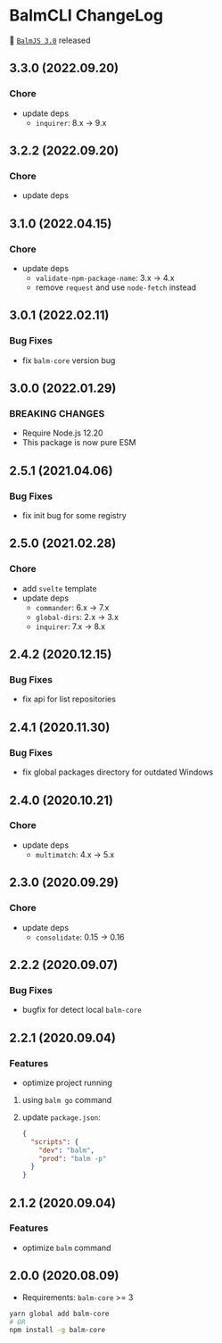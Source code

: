 # BalmCLI ChangeLog

:tada: [`BalmJS 3.0`](https://balm.js.org/) released

## 3.3.0 (2022.09.20)

### Chore

- update deps
  - `inquirer`: 8.x -> 9.x

## 3.2.2 (2022.09.20)

### Chore

- update deps

## 3.1.0 (2022.04.15)

### Chore

- update deps
  - `validate-npm-package-name`: 3.x -> 4.x
  - remove `request` and use `node-fetch` instead

## 3.0.1 (2022.02.11)

### Bug Fixes

- fix `balm-core` version bug

## 3.0.0 (2022.01.29)

### BREAKING CHANGES

- Require Node.js 12.20
- This package is now pure ESM

## 2.5.1 (2021.04.06)

### Bug Fixes

- fix init bug for some registry

## 2.5.0 (2021.02.28)

### Chore

- add `svelte` template
- update deps
  - `commander`: 6.x -> 7.x
  - `global-dirs`: 2.x -> 3.x
  - `inquirer`: 7.x -> 8.x

## 2.4.2 (2020.12.15)

### Bug Fixes

- fix api for list repositories

## 2.4.1 (2020.11.30)

### Bug Fixes

- fix global packages directory for outdated Windows

## 2.4.0 (2020.10.21)

### Chore

- update deps
  - `multimatch`: 4.x -> 5.x

## 2.3.0 (2020.09.29)

### Chore

- update deps
  - `consolidate`: 0.15 -> 0.16

## 2.2.2 (2020.09.07)

### Bug Fixes

- bugfix for detect local `balm-core`

## 2.2.1 (2020.09.04)

### Features

- optimize project running

1. using `balm go` command
2. update `package.json`:

   ```json
   {
     "scripts": {
       "dev": "balm",
       "prod": "balm -p"
     }
   }
   ```

## 2.1.2 (2020.09.04)

### Features

- optimize `balm` command

## 2.0.0 (2020.08.09)

- Requirements: `balm-core` >= 3

```sh
yarn global add balm-core
# OR
npm install -g balm-core
```
